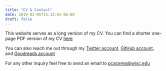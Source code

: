 ```yaml
---
title: "CV & Contact"
date: 2019-02-05T15:12:01-06:00
draft: false
---
```

This website serves as a long version of my CV. You can find a shorter one-page PDF version of my CV [here](https://drive.google.com/open?id=17_3_3VqODULUAdTakmExQwpj1lr0ycSt)

You can also reach me out through my [Twitter account](https://twitter.com/PabloCceres), [GitHub account](https://github.com/pabloinsente), and [Goodreads account](https://www.goodreads.com/user/show/12454268-pablo)

For any other inquiry feel free to send an email to pcaceres@wisc.edu
